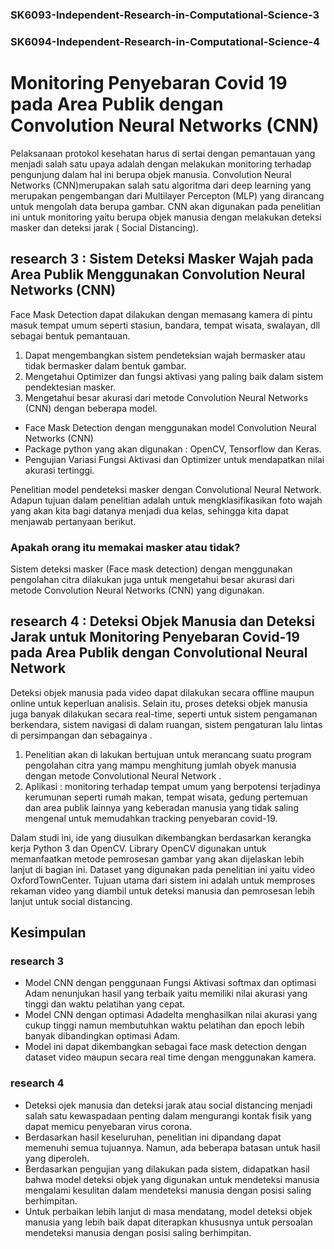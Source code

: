 ### SK6093-Independent-Research-in-Computational-Science-3
### SK6094-Independent-Research-in-Computational-Science-4


# Monitoring Penyebaran Covid 19 pada Area Publik dengan Convolution Neural Networks (CNN) 

Pelaksanaan protokol kesehatan harus di sertai dengan pemantauan yang menjadi salah satu upaya adalah dengan melakukan monitoring terhadap pengunjung dalam hal ini berupa objek manusia.
Convolution Neural Networks (CNN)merupakan salah satu  algoritma dari deep learning yang merupakan pengembangan dari Multilayer Percepton (MLP) yang dirancang untuk  mengolah data berupa gambar. 
CNN akan digunakan pada penelitian ini untuk monitoring yaitu berupa objek manusia dengan melakukan deteksi masker dan deteksi jarak ( Social Distancing).


## research 3 : Sistem Deteksi Masker Wajah pada Area Publik Menggunakan Convolution Neural Networks (CNN)
Face Mask Detection  dapat dilakukan dengan memasang kamera di pintu masuk tempat umum seperti stasiun, bandara, tempat wisata, swalayan, dll sebagai bentuk pemantauan.
1. Dapat mengembangkan sistem pendeteksian wajah bermasker atau tidak bermasker dalam bentuk gambar.
2. Mengetahui Optimizer dan fungsi aktivasi yang paling baik dalam sistem pendektesian masker.
3. Mengetahui besar akurasi dari metode Convolution Neural Networks (CNN) dengan beberapa model.

- Face Mask Detection dengan menggunakan model Convolution Neural Networks (CNN)
- Package python yang akan digunakan : OpenCV, Tensorflow dan Keras. 
- Pengujian Variasi  Fungsi Aktivasi dan  Optimizer untuk mendapatkan nilai akurasi tertinggi.

Penelitian model pendeteksi masker dengan Convolutional Neural Network. Adapun tujuan dalam penelitian adalah untuk mengklasifikasikan foto wajah yang akan kita bagi datanya menjadi dua kelas, sehingga kita dapat menjawab pertanyaan berikut.
### Apakah orang itu memakai masker atau tidak?
Sistem deteksi masker (Face mask detection) dengan menggunakan pengolahan citra dilakukan juga untuk mengetahui besar akurasi dari metode Convolution Neural Networks (CNN) yang digunakan.



## research 4 : Deteksi Objek Manusia dan Deteksi Jarak untuk Monitoring Penyebaran Covid-19 pada Area Publik dengan Convolutional Neural Network
Deteksi objek manusia pada video dapat dilakukan secara offline maupun online untuk keperluan analisis. Selain itu, proses deteksi objek manusia juga banyak dilakukan secara real-time, seperti untuk sistem pengamanan berkendara, sistem navigasi di dalam ruangan, sistem pengaturan lalu lintas di persimpangan dan sebagainya .
1. Penelitian akan di lakukan bertujuan untuk merancang suatu program pengolahan citra yang mampu menghitung jumlah obyek manusia dengan metode Convolutional Neural Network .
2. Aplikasi : monitoring terhadap tempat umum yang berpotensi terjadinya kerumunan seperti rumah makan, tempat wisata, gedung pertemuan dan area publik lainnya yang keberadan manusia yang tidak saling mengenal untuk memudahkan tracking penyebaran covid-19.

Dalam studi ini, ide yang diusulkan dikembangkan berdasarkan kerangka kerja Python 3 dan OpenCV. Library OpenCV digunakan untuk memanfaatkan metode pemrosesan gambar yang akan dijelaskan lebih lanjut di bagian ini.
Dataset yang digunakan pada penelitian ini yaitu video OxfordTownCenter. Tujuan utama dari sistem ini adalah untuk memproses rekaman video yang diambil untuk deteksi manusia dan pemrosesan lebih lanjut untuk social distancing.

## Kesimpulan
### research 3
- Model CNN dengan penggunaan Fungsi Aktivasi softmax dan optimasi Adam nenunjukan hasil yang terbaik yaitu memiliki nilai akurasi yang tinggi dan waktu pelatihan yang cepat.
- Model CNN dengan optimasi Adadelta menghasilkan nilai akurasi yang cukup tinggi namun membutuhkan waktu pelatihan dan epoch lebih banyak dibandingkan optimasi Adam. 
- Model ini dapat dikembangkan sebagai face mask detection dengan dataset video maupun secara real time dengan menggunakan kamera.

### research 4
- Deteksi ojek manusia dan deteksi jarak atau social distancing menjadi salah satu kewaspadaan penting dalam mengurangi kontak fisik yang dapat memicu penyebaran virus corona.
- Berdasarkan hasil keseluruhan, penelitian ini dipandang dapat memenuhi semua tujuannya. Namun, ada beberapa batasan untuk hasil yang diperoleh. 
- Berdasarkan pengujian yang dilakukan pada sistem, didapatkan hasil bahwa model deteksi objek yang digunakan untuk mendeteksi manusia mengalami kesulitan dalam mendeteksi manusia dengan posisi saling berhimpitan. 
- Untuk perbaikan lebih lanjut di masa mendatang, model deteksi objek manusia yang lebih baik dapat diterapkan khususnya untuk persoalan mendeteksi manusia dengan posisi saling berhimpitan. 



